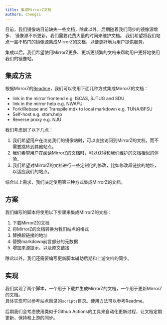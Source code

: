 ```yaml
---
title: 集成MirrorZ文档
authors: chengzi
---
```


目前，我们镜像站目前缺失一些文档，除此以外，后期随着我们同步的镜像源增多、
镜像源不断更新，我们需要花费大量的时间来维护文档。
我们希望将我们站点一些不热门的镜像源集成MirrorZ的文档，以便更好地为用户提供服务。

集成以后，我们希望使用MirrorZ更多、更新更频繁的文档来帮助用户更好地使用我们的镜像站。

<!-- truncate -->

## 集成方法

根据MirrorZ的[Readme](https://github.com/mirrorz-org/mirrorz-help)，我们可以使用下面几种方式集成MirrorZ的文档：

- link in the mirror frontend e.g. ISCAS, SJTUG and SDU
- link in the mirror help e.g. NWAFU
- Fork/Rebase and Transpile mdx to local markdown e.g. TUNA/BFSU
- Self-host e.g. xtom.help
- Reverse proxy e.g. NJU

我们考虑到了以下几点：
1. 我们希望用户在浏览我们的镜像站时，可以直接访问到MirrorZ的文档，而不需要跳转到其他站点。
2. 我们希望用户在阅读MirrorZ的文档时，可以获得和我们维护的文档相似的体验。
3. 我们希望对MirrorZ的文档进行一些定制化的修改，比如修改超链接的地址，以适应我们的站点。

综合以上需求，我们决定使用第三种方式集成MirrorZ的文档。

## 方案

我们编写的脚本将使用以下步骤来集成MirrorZ的文档：

1. 下载MirrorZ的文档
2. 将MirrorZ的文档转换为我们站点的格式
3. 替换超链接的地址
4. 替换markdown前言部分的元数据
5. 增加来源提示，以及原文链接

除此以外，我们还需要编写更新脚本辅助后期和上游文档的同步。

## 实现

我们实现了两个脚本，一个用于下载并生成MirrorZ的文档，一个用于更新MirrorZ的文档。  
具体实现可以参考站点目录的`scripts`目录。使用方法可以参考Readme。

后期我们会考虑使用类似于Github Actions的工具来自动化更新过程，让文档定期更新，保持和上游的同步。

